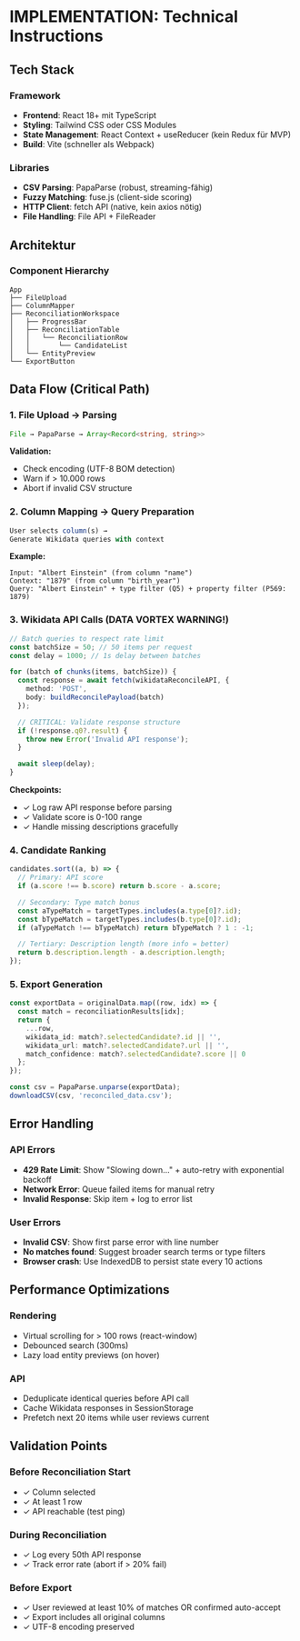# IMPLEMENTATION: Technical Instructions

## Tech Stack

### Framework
- **Frontend**: React 18+ mit TypeScript
- **Styling**: Tailwind CSS oder CSS Modules
- **State Management**: React Context + useReducer (kein Redux für MVP)
- **Build**: Vite (schneller als Webpack)

### Libraries
- **CSV Parsing**: PapaParse (robust, streaming-fähig)
- **Fuzzy Matching**: fuse.js (client-side scoring)
- **HTTP Client**: fetch API (native, kein axios nötig)
- **File Handling**: File API + FileReader

## Architektur

### Component Hierarchy
```
App
├── FileUpload
├── ColumnMapper
├── ReconciliationWorkspace
│   ├── ProgressBar
│   ├── ReconciliationTable
│   │   └── ReconciliationRow
│   │       └── CandidateList
│   └── EntityPreview
└── ExportButton
```

## Data Flow (Critical Path)

### 1. File Upload → Parsing
```typescript
File → PapaParse → Array<Record<string, string>>
```
**Validation:**
- Check encoding (UTF-8 BOM detection)
- Warn if > 10.000 rows
- Abort if invalid CSV structure

### 2. Column Mapping → Query Preparation
```typescript
User selects column(s) →
Generate Wikidata queries with context
```
**Example:**
```
Input: "Albert Einstein" (from column "name")
Context: "1879" (from column "birth_year")
Query: "Albert Einstein" + type filter (Q5) + property filter (P569: 1879)
```

### 3. Wikidata API Calls (DATA VORTEX WARNING!)
```typescript
// Batch queries to respect rate limit
const batchSize = 50; // 50 items per request
const delay = 1000; // 1s delay between batches

for (batch of chunks(items, batchSize)) {
  const response = await fetch(wikidataReconcileAPI, {
    method: 'POST',
    body: buildReconcilePayload(batch)
  });

  // CRITICAL: Validate response structure
  if (!response.q0?.result) {
    throw new Error('Invalid API response');
  }

  await sleep(delay);
}
```

**Checkpoints:**
- ✓ Log raw API response before parsing
- ✓ Validate score is 0-100 range
- ✓ Handle missing descriptions gracefully

### 4. Candidate Ranking
```typescript
candidates.sort((a, b) => {
  // Primary: API score
  if (a.score !== b.score) return b.score - a.score;

  // Secondary: Type match bonus
  const aTypeMatch = targetTypes.includes(a.type[0]?.id);
  const bTypeMatch = targetTypes.includes(b.type[0]?.id);
  if (aTypeMatch !== bTypeMatch) return bTypeMatch ? 1 : -1;

  // Tertiary: Description length (more info = better)
  return b.description.length - a.description.length;
});
```

### 5. Export Generation
```typescript
const exportData = originalData.map((row, idx) => {
  const match = reconciliationResults[idx];
  return {
    ...row,
    wikidata_id: match?.selectedCandidate?.id || '',
    wikidata_url: match?.selectedCandidate?.url || '',
    match_confidence: match?.selectedCandidate?.score || 0
  };
});

const csv = PapaParse.unparse(exportData);
downloadCSV(csv, 'reconciled_data.csv');
```

## Error Handling

### API Errors
- **429 Rate Limit**: Show "Slowing down..." + auto-retry with exponential backoff
- **Network Error**: Queue failed items for manual retry
- **Invalid Response**: Skip item + log to error list

### User Errors
- **Invalid CSV**: Show first parse error with line number
- **No matches found**: Suggest broader search terms or type filters
- **Browser crash**: Use IndexedDB to persist state every 10 actions

## Performance Optimizations

### Rendering
- Virtual scrolling for > 100 rows (react-window)
- Debounced search (300ms)
- Lazy load entity previews (on hover)

### API
- Deduplicate identical queries before API call
- Cache Wikidata responses in SessionStorage
- Prefetch next 20 items while user reviews current

## Validation Points

### Before Reconciliation Start
- ✓ Column selected
- ✓ At least 1 row
- ✓ API reachable (test ping)

### During Reconciliation
- ✓ Log every 50th API response
- ✓ Track error rate (abort if > 20% fail)

### Before Export
- ✓ User reviewed at least 10% of matches OR confirmed auto-accept
- ✓ Export includes all original columns
- ✓ UTF-8 encoding preserved
